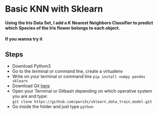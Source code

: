 Basic KNN with Sklearn
===

#### Using the Iris Data Set, I add a K Nearest Neighbors Classifier to predict which Species of the Iris flower belongs to each object.

#### If you wanna try it


Steps
---
   * Download Python3
   * Go to the terminal or command line, create a virtualenv
   * Write on your terminal or command line ```pip install numpy pandas sklearn```
   * Download Git [here](https://git-scm.com/downloads)
   * Open your Terminal or Gitbash depending on which operative system you are and type:  
   ```git clone https://github.com/pars3c/sklearn_data_train_model.git```
   * Go inside the folder and just type ```python```
   
